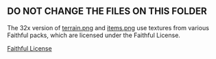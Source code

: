 ## DO NOT CHANGE THE FILES ON THIS FOLDER

The 32x version of [terrain.png](terrain32.png) and [items.png](items32.png) use textures from various Faithful packs, which are licensed under the Faithful License.

[Faithful License](LICENSE.txt)

